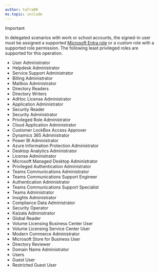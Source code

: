 ```yaml
---
author: tafra00
ms.topic: include
---
```


> [!IMPORTANT]
> In delegated scenarios with work or school accounts, the signed-in user must be assigned a supported [Microsoft Entra role](/entra/identity/role-based-access-control/permissions-reference?toc=%2Fgraph%2Ftoc.json) or a custom role with a supported role permission. The following least privileged roles are supported for this operation.
> - User Administrator
> - Helpdesk Administrator
> - Service Support Administrator
> - Billing Administrator
> - Mailbox Administrator
> - Directory Readers
> - Directory Writers
> - AdHoc License Administrator
> - Application Administrator
> - Security Reader
> - Security Administrator
> - Privileged Role Administrator
> - Cloud Application Administrator
> - Customer LockBox Access Approver
> - Dynamics 365 Administrator
> - Power BI Administrator
> - Azure Information Protection Administrator
> - Desktop Analytics Administrator
> - License Administrator
> - Microsoft Managed Desktop Administrator
> - Privileged Authentication Administrator
> - Teams Communications Administrator
> - Teams Communications Support Engineer
> - Authentication Administrator
> - Teams Communications Support Specialist
> - Teams Administrator
> - Insights Administrator
> - Compliance Data Administrator
> - Security Operator
> - Kaizala Administrator
> - Global Reader
> - Volume Licensing Business Center User
> - Volume Licensing Service Center User
> - Modern Commerce Administrator
> - Microsoft Store for Business User
> - Directory Reviewer
> - Domain Name Administrator
> - Users
> - Guest User
> - Restricted Guest User